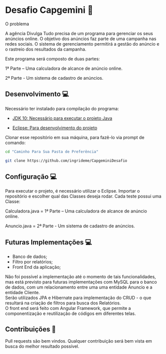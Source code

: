# Desafio Capgemini 🚀

O problema

A agência Divulga Tudo precisa de um programa para gerenciar os seus anúncios online. O objetivo dos anúncios faz parte de uma campanha nas redes sociais. O sistema de gerenciamento permitirá a gestão do anúncio e o rastreio dos resultados da campanha.
 

Este programa será composto de duas partes:


1ª Parte – Uma calculadora de alcance de anúncio online.

2ª Parte - Um sistema de cadastro de anúncios.


## Desenvolvimento 💻

Necessário ter instalado para compilação do programa:

- [JDK 10: Necessário para executar o projeto Java](http://www.oracle.com/technetwork/java/javase/downloads/jdk10-downloads-4416644.html)

- [Eclipse: Para desenvolvimento do projeto](http://www.eclipse.org/downloads/packages/eclipse-ide-java-ee-developers/oxygen3a)

Clonar esse repositório em sua máquina, para fazê-lo via prompt de comando:
```bash
cd "Caminho Para Sua Pasta de Preferência"

git clone https://github.com/ingrideme/CapgeminiDesafio
```


## Configuração 💻

Para executar o projeto, é necessário utilizar o Eclipse. Importar o repositório e escolher qual das Classes deseja rodar. 
Cada teste possui uma Classe:

Calculadora.java = 1ª Parte – Uma calculadora de alcance de anúncio online.

Anuncio.java = 2ª Parte - Um sistema de cadastro de anúncios.

## Futuras Implementações 💻
- Banco de dados;
- Filtro por relatórios;
- Front End da aplicação;

Não foi possível a implementação até o momento de tais funcionalidades, mas está previsto para futuras implementações com MySQL para o banco de dados, com um relacionamento  entre uma uma entidade Anuncio e a entidade Cliente. <br>
Serão utilizados JPA e Hibernate para implementação do CRUD - o que resultará na criação de filtros para busca dos Relatórios.<br>
O front end será feito com Angular Framework, que permite a componentização e reutilização de códigos em diferentes telas.

## Contribuições 🤝
Pull requests são bem vindos. Qualquer contribuição será bem vista em busca do melhor resultado possível.
